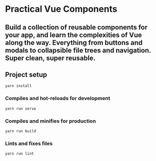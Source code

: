 # Practical Vue Components

## Build a collection of reusable components for your app, and learn the complexities of Vue along the way. Everything from buttons and modals to collapsible file trees and navigation. Super clean, super reusable.

## Project setup
```
yarn install
```

### Compiles and hot-reloads for development
```
yarn run serve
```

### Compiles and minifies for production
```
yarn run build
```

### Lints and fixes files
```
yarn run lint
```
